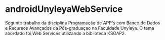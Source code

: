# androidUnyleyaWebService
Segunto trabalho da disciplina Programação de APP's com Banco de Dados e Recursos Avançados da Pós-graduaçao na Faculdade Unyleya. O tema abordado foi Web Services utilizando a biblioteca KSOAP2.
